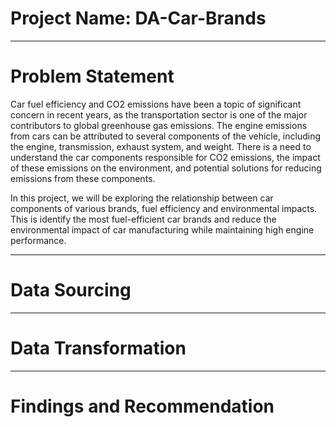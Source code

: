# Project Name: DA-Car-Brands


----
# Problem Statement
Car fuel efficiency and CO2 emissions have been a topic of significant concern in recent years, as the transportation sector is one of the major contributors to global greenhouse gas emissions.
The engine emissions from cars can be attributed to several components of the vehicle, including the engine, transmission, exhaust system, and weight. There is a need to understand the car components responsible for CO2 emissions, the impact of these emissions on the environment, and potential solutions for reducing emissions from these components. 

In this project, we will be exploring the relationship between car components of various brands, fuel efficiency and environmental impacts. This is identify the most fuel-efficient car brands and reduce the environmental impact of car manufacturing while maintaining high engine performance.



----
# Data Sourcing



----
# Data Transformation



----
# Findings and Recommendation
